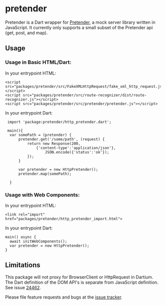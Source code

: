 # pretender

Pretender is a Dart wrapper for [Pretender](https://github.com/pretenderjs/pretender),
a mock server library written in JavaScript.   It currently only supports a small
subset of the Pretender api (get, post, and map).

## Usage

### Usage in Basic HTML/Dart:
In your entrypoint HTML:
   ```
   <script src="packages/pretender/src/FakeXMLHttpRequest/fake_xml_http_request.js"></script>
   <script src="packages/pretender/src/route-recognizer/dist/route-recognizer.js"></script>
   <script src="packages/pretender/src/pretender/pretender.js"></script>
  ```

In your entrypoint Dart:
  ```
   import 'package:pretender/http_pretender.dart';

   main(){
    var somePath = (pretender) {
        pretender.get('/some/path', (request) {
            return new Response(200,
                {'content-type':'application/json'},
                    JSON.encode({'status':'ok'});
            });
        }

        var pretender = new HttpPretender();
        pretender.map(somePath);

    }

   ```

### Usage with Web Components:

In your entrypoint HTML:
 ```
<link rel="import" href="packages/pretender/http_pretender_import.html">

 ```

 In your entrypoint Dart:
 ```
 main() async {
   await initWebComponents();
   var pretender = new HttpPretender();
 }
 ```

## Limitations
This package will not proxy for BrowserClient or HttpRequest in Dartium. The Dart definition
of the DOM API's is separate from JavaScript definition. See issue [24462](https://github.com/dart-lang/sdk/issues/24462).

Please file feature requests and bugs at the [issue tracker][tracker].

[tracker]: https://github.com/nameitlater/pretender
